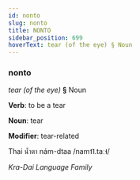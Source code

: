```yaml
---
id: nonto
slug: nonto
title: NONTO
sidebar_position: 699
hoverText: tear (of the eye) § Noun
---
```


### nonto

*tear (of the eye)* **§** Noun

**Verb**: to be a tear

**Noun**: tear

**Modifier**: tear-related

Thai น้ำตา nám-dtaa /nam˦˥.taː˧/

*Kra-Dai Language Family*